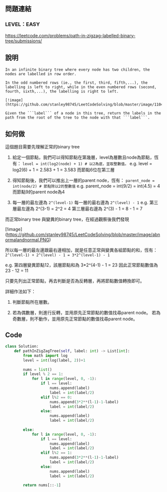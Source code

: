 ## 問題連結
### LEVEL：EASY
https://leetcode.com/problems/path-in-zigzag-labelled-binary-tree/submissions/
  
  
## 說明
  
```
In an infinite binary tree where every node has two children, the nodes are labelled in row order.

In the odd numbered rows (ie., the first, third, fifth,...), the labelling is left to right, while in the even numbered rows (second, fourth, sixth,...), the labelling is right to left.

[!image] (https://github.com/stanley98745/LeetCodeSolving/blob/master/image/1104_tree.png)

Given the ```label``` of a node in this tree, return the labels in the path from the root of the tree to the node with that ```label```.
```
  
  
## 如何做
  
這個題目需要先理解正常的binary tree
  
1. 給定一個節點，我們可以得知節點在第幾層，level為層數且node為節點，恆有：
   ```level = int(log2(node) + 1) # 以2為底，並取整數值。```
   e.g. 
   level = log2(6) + 1 = 2.583 + 1 = 3.583
   而節點6位在第三層
     
2. 得知節點後，我們可以推出上一層的parent node，恆有：
   ```parent_node = int(node/2) # 節點除以2的整數值```
   e.g. 
   parent_node = int(9/2) = int(4.5) = 4
   而節點9的parent node為4
   
3. 每一層的最左邊為 ```2^(level-1)```
   每一層的最右邊為 ```2^(level) - 1```
   e.g. 
   第三層最左邊為 2^(3-1) = 2^2 = 4
   第三層最右邊為 2^(3) - 1 = 8 - 1 = 7
  
而正常binary tree 與變異的binary tree，在經過觀察後我們發現
  
[!image] (https://github.com/stanley98745/LeetCodeSolving/blob/master/image/abnormalandnormal.PNG)
  
所以每一層的最左邊跟最右邊相加，就是任意正常與變異各組節點的和，恆有：
```2^(level-1) + 2^(level) - 1 = 3*2^(level-1) - 1```
  
e.g.
第四層變異節點12，該層節點和為 3*2^(4-1) - 1 = 23
因此正常節點數值為 23 - 12 = 11
  
只要先列出正常節點，再去判斷是否為反轉層，再將節點數值轉換即可。
  
詳細作法如下：
  
1. 判斷節點所在層數。
  
2. 若為偶數層，則進行反轉，並用原先正常節點的數值找尋parent node。
   若為奇數層，則不動作，並用原先正常節點的數值找尋parent node。
  
  
## Code 
```python
class Solution:
    def pathInZigZagTree(self, label: int) -> List[int]:
        from math import log
        level = int(log(label, 2))+1
        
        nums = list()
        if level % 2 == 1:
            for l in range(level, 0, -1):
                if l == level:
                    nums.append(label)
                    label = int(label/2)
                elif l%2 == 0:
                    nums.append(3*2**(l-1)-1-label)
                    label = int(label/2)
                else:
                    nums.append(label)
                    label = int(label/2)
        
        else:
            for l in range(level, 0, -1):
                if l == level:
                    nums.append(label)
                    label = int(label/2)
                elif l%2 == 1:
                    nums.append(3*2**(l-1)-1-label)
                    label = int(label/2)
                else:
                    nums.append(label)
                    label = int(label/2)
        
        return nums[::-1]
        
```
